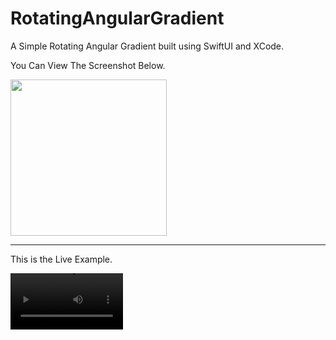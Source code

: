 # RotatingAngularGradient
A Simple Rotating Angular Gradient built using SwiftUI and XCode.


You Can View The Screenshot Below.

<img src="https://github.com/jadhavsharad/RotatingAngularGradient/assets/60263979/3c7b6567-9b0a-45f6-a3d9-4947fea734f6" width="250px"/>

<hr>

This is the Live Example.

<video src='https://github.com/jadhavsharad/RotatingAngularGradient/assets/60263979/979210a9-83e4-4511-8b32-73dcf2ea9d77' width=180/>







